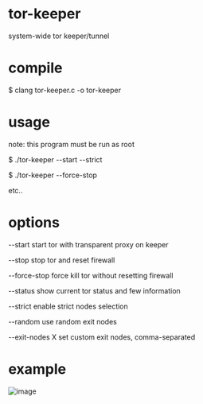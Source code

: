 # tor-keeper
system-wide tor keeper/tunnel

# compile
$ clang tor-keeper.c -o tor-keeper

# usage
note: this program must be run as root

$ ./tor-keeper --start --strict

$ ./tor-keeper --force-stop

etc..

# options
--start        start tor with transparent proxy on keeper

--stop                stop tor and reset firewall

--force-stop          force kill tor without resetting firewall

--status              show current tor status and few information

--strict              enable strict nodes selection

--random              use random exit nodes

--exit-nodes X        set custom exit nodes, comma-separated

# example
![image](https://github.com/user-attachments/assets/33fa45e7-9a91-4c61-aa54-87582b1df265)
